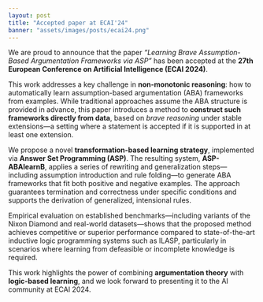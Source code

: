 ```yaml
---
layout: post
title: "Accepted paper at ECAI'24"
banner: "assets/images/posts/ecai24.png"
---
```


We are proud to announce that the paper *“Learning Brave Assumption-Based Argumentation Frameworks via ASP”* has been accepted at the **27th European Conference on Artificial Intelligence (ECAI 2024)**.

This work addresses a key challenge in **non-monotonic reasoning**: how to automatically learn assumption-based argumentation (ABA) frameworks from examples. While traditional approaches assume the ABA structure is provided in advance, this paper introduces a method to **construct such frameworks directly from data**, based on *brave reasoning* under stable extensions—a setting where a statement is accepted if it is supported in at least one extension.

We propose a novel **transformation-based learning strategy**, implemented via **Answer Set Programming (ASP)**. The resulting system, **ASP-ABAlearnB**, applies a series of rewriting and generalization steps—including assumption introduction and rule folding—to generate ABA frameworks that fit both positive and negative examples. The approach guarantees termination and correctness under specific conditions and supports the derivation of generalized, intensional rules.

Empirical evaluation on established benchmarks—including variants of the Nixon Diamond and real-world datasets—shows that the proposed method achieves competitive or superior performance compared to state-of-the-art inductive logic programming systems such as ILASP, particularly in scenarios where learning from defeasible or incomplete knowledge is required.

This work highlights the power of combining **argumentation theory** with **logic-based learning**, and we look forward to presenting it to the AI community at ECAI 2024.

